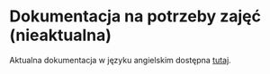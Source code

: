# Dokumentacja na potrzeby zajęć (nieaktualna)
Aktualna dokumentacja w języku angielskim dostępna [tutaj](/README.md).